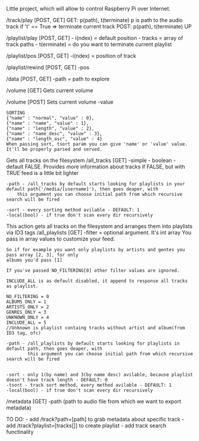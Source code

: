 Little project, which will allow to control Raspberry Pi over Internet.


/track/play [POST, GET]
	GET: p(path), t(terminate)
		p is path to the audio track
		if 't' == True => terminate current track
	POST: p(path), t(terminate)
		UP

/playlist/play [POST, GET]
	- i(ndex) = default position
	- tracks = array of track paths
	- t(erminate) = do you want to terminate current playlist


/playlist/pos [POST, GET]
	-i(ndex) = position of track

/playlist/rewind [POST, GET]
	-pos

/data [POST, GET]
	-path = path to explore

/volume [GET]
	Gets current volume

/volume [POST]
	Sets current volume
	-value


	SORTING
	{"name" : "normal", "value" : 0},
	{"name" : "name", "value" : 1},
	{"name" : "length", "value" : 2},
	{"name" : "name_desc", "value" : 3},
	{"name" : "length_asc", "value" : 4}
	When passing sort, tsort param you can give 'name' or 'value' value. It'll be properly parsed and served.

Gets all tracks on the filesystem
/all_tracks [GET]
	-simple - boolean - default FALSE. Provides more information about tracks if FALSE, but with
						TRUE feed is a little bit lighter

	-path - /all_tracks by default starts looking for playlists in your default path('/media/[username]'), then goes deaper, with
		this argument you can choose initial path from which recursive search will be fired

	-sort - every sorting method avilable - DEFAULT: 1
	-local(bool) - if true don't scan every dir recursively

This action gets all tracks on the filesystem and arranges them into playlists via ID3 tags
/all_playlists [GET]
	-filter = optional argument. It's int array You pass in array values to customize your feed.
	
	So if for example you want only playlists by artists and gentes you pass array [2, 3], for only
	albums you'd pass [1]

	If you've passed NO_FILTERING[0] other filter values are ignored.

	INCLUDE_ALL is as default disabled, it append to response all tracks as playlist.

	NO_FILTERING = 0
	ALBUMS_ONLY = 1
	ARTISTS_ONLY = 2
	GENRES_ONLY = 3
	UNKNOWN_ONLY = 4
	INCLUDE_ALL = 5
	//Unknown is playlist containg tracks without artist and album(from ID3 tag, ofc)

	-path - /all_playlists by default starts looking for playlists in default path, then goes deaper, with
			this argument you can choose initial path from which recursive search will be fired


	-sort - only 1(by name) and 3(by name desc) avilable, because playlist doesn't have track length - DEFAULT: 0
	-tsort - track sort method, every method avilable - DEFAULT: 1
	-local(bool) - if true don't scan every dir recursively

/metadata [GET]
	-path (path to audio file from which we want to export metadata)

TO DO:
	- add /track?path=[path] to grab metadata about specific track
	- add /track?playlist=[tracks[]] to create playlist
	- add track search functinality